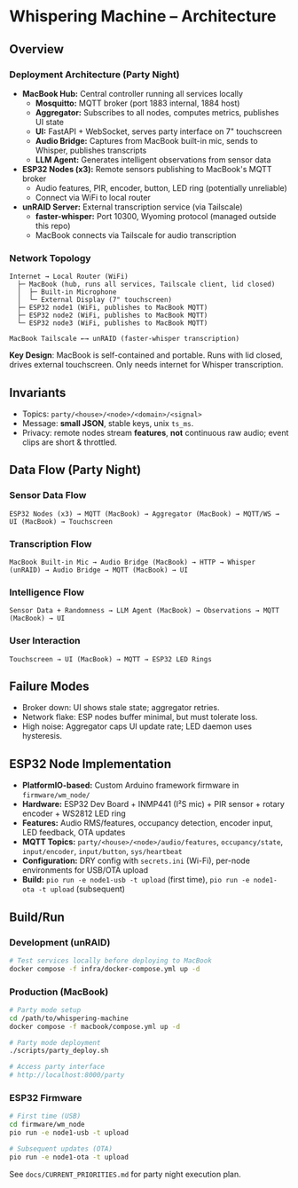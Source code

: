 # Whispering Machine – Architecture

## Overview

### Deployment Architecture (Party Night)
- **MacBook Hub:** Central controller running all services locally
  - **Mosquitto:** MQTT broker (port 1883 internal, 1884 host)
  - **Aggregator:** Subscribes to all nodes, computes metrics, publishes UI state
  - **UI:** FastAPI + WebSocket, serves party interface on 7" touchscreen
  - **Audio Bridge:** Captures from MacBook built-in mic, sends to Whisper, publishes transcripts
  - **LLM Agent:** Generates intelligent observations from sensor data
- **ESP32 Nodes (x3):** Remote sensors publishing to MacBook's MQTT broker
  - Audio features, PIR, encoder, button, LED ring (potentially unreliable)
  - Connect via WiFi to local router
- **unRAID Server:** External transcription service (via Tailscale)
  - **faster-whisper:** Port 10300, Wyoming protocol (managed outside this repo)
  - MacBook connects via Tailscale for audio transcription

### Network Topology
```
Internet → Local Router (WiFi)
  ├─ MacBook (hub, runs all services, Tailscale client, lid closed)
  │  ├─ Built-in Microphone
  │  └─ External Display (7" touchscreen)
  ├─ ESP32 node1 (WiFi, publishes to MacBook MQTT)
  ├─ ESP32 node2 (WiFi, publishes to MacBook MQTT)
  └─ ESP32 node3 (WiFi, publishes to MacBook MQTT)

MacBook Tailscale ←→ unRAID (faster-whisper transcription)
```

**Key Design**: MacBook is self-contained and portable. Runs with lid closed, drives external touchscreen. Only needs internet for Whisper transcription.

## Invariants
- Topics: `party/<house>/<node>/<domain>/<signal>`
- Message: **small JSON**, stable keys, unix `ts_ms`.
- Privacy: remote nodes stream **features**, **not** continuous raw audio; event clips are short & throttled.

## Data Flow (Party Night)

### Sensor Data Flow
```
ESP32 Nodes (x3) → MQTT (MacBook) → Aggregator (MacBook) → MQTT/WS → UI (MacBook) → Touchscreen
```

### Transcription Flow
```
MacBook Built-in Mic → Audio Bridge (MacBook) → HTTP → Whisper (unRAID) → Audio Bridge → MQTT (MacBook) → UI
```

### Intelligence Flow
```
Sensor Data + Randomness → LLM Agent (MacBook) → Observations → MQTT (MacBook) → UI
```

### User Interaction
```
Touchscreen → UI (MacBook) → MQTT → ESP32 LED Rings
```

## Failure Modes
- Broker down: UI shows stale state; aggregator retries.
- Network flake: ESP nodes buffer minimal, but must tolerate loss.
- High noise: Aggregator caps UI update rate; LED daemon uses hysteresis.

## ESP32 Node Implementation
- **PlatformIO-based:** Custom Arduino framework firmware in `firmware/wm_node/`
- **Hardware:** ESP32 Dev Board + INMP441 (I²S mic) + PIR sensor + rotary encoder + WS2812 LED ring
- **Features:** Audio RMS/features, occupancy detection, encoder input, LED feedback, OTA updates
- **MQTT Topics:** `party/<house>/<node>/audio/features`, `occupancy/state`, `input/encoder`, `input/button`, `sys/heartbeat`
- **Configuration:** DRY config with `secrets.ini` (Wi-Fi), per-node environments for USB/OTA upload
- **Build:** `pio run -e node1-usb -t upload` (first time), `pio run -e node1-ota -t upload` (subsequent)

## Build/Run

### Development (unRAID)
```bash
# Test services locally before deploying to MacBook
docker compose -f infra/docker-compose.yml up -d
```

### Production (MacBook)
```bash
# Party mode setup
cd /path/to/whispering-machine
docker compose -f macbook/compose.yml up -d

# Party mode deployment
./scripts/party_deploy.sh

# Access party interface
# http://localhost:8000/party
```

### ESP32 Firmware
```bash
# First time (USB)
cd firmware/wm_node
pio run -e node1-usb -t upload

# Subsequent updates (OTA)
pio run -e node1-ota -t upload
```

See `docs/CURRENT_PRIORITIES.md` for party night execution plan.
